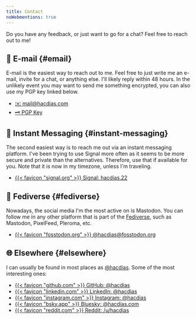 ```yaml
---
title: Contact
noWebmentions: true
---
```


Do you have any feedback, or just want to go for a chat? Feel free to reach out to me!

<!--more-->

## 📧 E-mail {#email}

E-mail is the easiest way to reach out to me. Feel free to just write me an e-mail, invite for a chat, or anything else. I'll likely reply within 48 hours. In the unlikely event you may want to send me something encrypted, you can also use my PGP key linked below.

<div class='terms'>

- [✉️ mail@hacdias.com](mailto:mail@hacdias.com)
- [🗝 PGP Key](/pubkey.asc)

</div>

## 💬 Instant Messaging {#instant-messaging}

The second easiest way is to reach me out via an instant messaging platform. I've been trying to use Signal more often as it seems to be more secure and private than the alternatives. Therefore, use that if available for you. <span class='dn' id='timezone-note'>Note that it is now <time></time> in my timezone, unless I'm traveling.</span>

<div class='terms'>

- [{{< favicon "signal.org" >}} Signal: hacdias.22](https://signal.me/#eu/3hipC8LRH2b1TEsjWGQzg0QoXDV2cuf6yJjSWWlPHOVIoXvwoPJPR6hFbOYLy1II)

<!-- - [{{< favicon "telegram.org" >}} Telegram: @hacdias](https://t.me/hacdias) -->

</div>

## 🐘 Fediverse {#fediverse}

Nowadays, the social media I'm the most active on is Mastodon. You can follow me in any other platform that is part of the [Fediverse](https://en.wikipedia.org/wiki/Fediverse), such as Mastodon, PixelFeed, Pleroma, etc.

<div class='terms'>

- [{{< favicon "fosstodon.org" >}} @hacdias@fosstodon.org](https://fosstodon.org/@hacdias)

</div>


## 🌐 Elsewhere {#elsewhere}

I can usually be found in most places as [@hacdias](/about/#handle). Some of the most interesting ones:

<div class='terms'>

- [{{< favicon "github.com" >}} GitHub: @hacdias](https://github.com/hacdias)
- [{{< favicon "linkedin.com" >}} LinkedIn: @hacdias](https://linkedin.com/in/hacdias)
- [{{< favicon "instagram.com" >}} Instagram: @hacdias](https://instagram.com/hacdias)
- [{{< favicon "bsky.app" >}} Bluesky: @hacdias.com](https://bsky.app/profile/hacdias.com)
- [{{< favicon "reddit.com" >}} Reddit: /u/hacdias](https://reddit.com/u/hacdias)

<!---  
- [{{< favicon "discord.com" >}} Discord: @hacdias](https://discord.com/users/hacdias)
- [{{< favicon "twitter.com" >}} X: @hacdias](https://twitter.com/hacdias) -->

</div>
